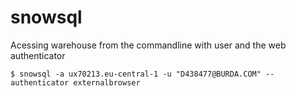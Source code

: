 # snowsql

Acessing warehouse from the commandline with user and the web authenticator

```
$ snowsql -a ux70213.eu-central-1 -u "D438477@BURDA.COM" --authenticator externalbrowser
```